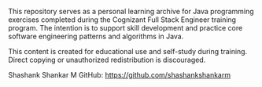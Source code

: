 This repository serves as a personal learning archive for Java programming exercises completed during the Cognizant Full Stack Engineer training program. The intention is to support skill development and practice core software engineering patterns and algorithms in Java.

This content is created for educational use and self-study during training. Direct copying or unauthorized redistribution is discouraged.

Shashank Shankar M
GitHub: https://github.com/shashankshankarm

